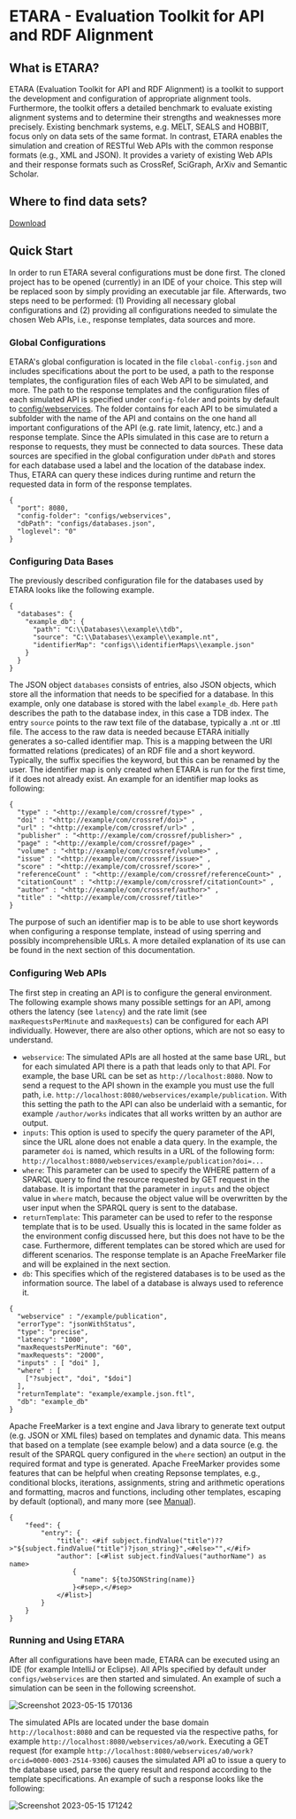 # ETARA - Evaluation Toolkit for API and RDF Alignment

## What is ETARA?
ETARA (Evaluation Toolkit for API and RDF Alignment) is a toolkit to support the development and configuration of appropriate alignment tools. Furthermore, the toolkit offers a detailed benchmark to evaluate existing alignment systems and to determine their strengths and weaknesses more precisely. Existing benchmark systems, e.g. MELT, SEALS and HOBBIT, focus only on data sets of the same format. In contrast, ETARA enables the simulation and creation of RESTful Web APIs with the common response formats (e.g., XML and JSON). It provides a variety of existing Web APIs and their response formats such as CrossRef, SciGraph, ArXiv and Semantic Scholar.

## Where to find data sets?
[Download](https://www.dropbox.com/scl/fo/1t7gmh8bzbyieanacdl5a/h?dl=0&rlkey=66rejlyibvjxrb2z3hwsrji4v "Link to datasets")

## Quick Start
In order to run ETARA several configurations must be done first. The cloned project has to be opened (currently) in an IDE of your choice. This step will be replaced soon by simply providing an executable jar file. Afterwards, two steps need to be performed: (1) Providing all necessary global configurations and (2) providing all configurations needed to simulate the chosen Web APIs, i.e., response templates, data sources and more.

### Global Configurations
ETARA's global configuration is located in the file `clobal-config.json` and includes specifications about the port to be used, a path to the response templates, the configuration files of each Web API to be simulated, and more. The path to the response templates and the configuration files of each simulated API is specified under `config-folder` and points by default to [config/webservices](https://github.com/anonresearcher123/ETARA/tree/master/configs/webservices "Link to the API Configuration Folder"). The folder contains for each API to be simulated a subfolder with the name of the API and contains on the one hand all important configurations of the API (e.g. rate limit, latency, etc.) and a response template. Since the APIs simulated in this case are to return a response to requests, they must be connected to data sources. These data sources are specified in the global configuration under `dbPath` and stores for each database used a label and the location of the database index. Thus, ETARA can query these indices during runtime and return the requested data in form of the response templates.

```
{
  "port": 8080,
  "config-folder": "configs/webservices",
  "dbPath": "configs/databases.json",
  "loglevel": "0"
}
```

### Configuring Data Bases
The previously described configuration file for the databases used by ETARA looks like the following example.

```
{
  "databases": {
    "example_db": {
      "path": "C:\\Databases\\example\\tdb",
      "source": "C:\\Databases\\example\\example.nt",
      "identifierMap": "configs\\identifierMaps\\example.json"
    }
  }
}
```

The JSON object `databases` consists of entries, also JSON objects, which store all the information that needs to be specified for a database. In this example, only one database is stored with the label `example_db`. Here `path` describes the path to the database index, in this case a TDB index. The entry `source` points to the raw text file of the database, typically a .nt or .ttl file. The access to the raw data is needed because ETARA initially generates a so-called identifier map. This is a mapping between the URI formatted relations (predicates) of an RDF file and a short keyword. Typically, the suffix specifies the keyword, but this can be renamed by the user. The identifier map is only created when ETARA is run for the first time, if it does not already exist.  An example for an identifier map looks as following:

```
{ 
  "type" : "<http://example/com/crossref/type>" ,
  "doi" : "<http://example/com/crossref/doi>" ,
  "url" : "<http://example/com/crossref/url>" ,
  "publisher" : "<http://example/com/crossref/publisher>" ,
  "page" : "<http://example/com/crossref/page>" ,
  "volume" : "<http://example/com/crossref/volume>" ,
  "issue" : "<http://example/com/crossref/issue>" ,
  "score" : "<http://example/com/crossref/score>" ,
  "referenceCount" : "<http://example/com/crossref/referenceCount>" ,
  "citationCount" : "<http://example/com/crossref/citationCount>" ,
  "author" : "<http://example/com/crossref/author>" ,
  "title" : "<http://example/com/crossref/title>"
}
```

The purpose of such an identifier map is to be able to use short keywords when configuring a response template, instead of using sperring and possibly incomprehensible URLs. A more detailed explanation of its use can be found in the next section of this documentation.

### Configuring Web APIs
The first step in creating an API is to configure the general environment. The following example shows many possible settings for an API, among others the latency (see `latency`) and the rate limit (see `maxRequestsPerMinute` and `maxRequests`) can be configured for each API individually. However, there are also other options, which are not so easy to understand. 

* `webservice`: The simulated APIs are all hosted at the same base URL, but for each simulated API there is a path that leads only to that API. For example, the base URL can be set as `http://localhost:8080`. Now to send a request to the API shown in the example you must use the full path, i.e. `http://localhost:8080/webservices/example/publication`. With this setting the path to the API can also be underlaid with a semantic, for example `/author/works` indicates that all works written by an author are output.
* `inputs`: This option is used to specify the query parameter of the API, since the URL alone does not enable a data query. In the example, the parameter `doi` is named, which results in a URL of the following form: `http://localhost:8080/webservices/example/publication?doi=...`
* `where`: This parameter can be used to specify the WHERE pattern of a SPARQL query to find the resource requested by GET request in the database. It is important that the parameter in `inputs` and the object value in `where` match, because the object value will be overwritten by the user input when the SPARQL query is sent to the database.
* `returnTemplate`: This parameter can be used to refer to the response template that is to be used. Usually this is located in the same folder as the environment config discussed here, but this does not have to be the case. Furthermore, different templates can be stored which are used for different scenarios. The response template is an Apache FreeMarker file and will be explained in the next section.
* `db`: This specifies which of the registered databases is to be used as the information source. The label of a database is always used to reference it.

```
{
  "webservice" : "/example/publication",
  "errorType": "jsonWithStatus",
  "type": "precise",
  "latency": "1000",
  "maxRequestsPerMinute": "60",
  "maxRequests": "2000",
  "inputs" : [ "doi" ],
  "where" : [
    ["?subject", "doi", "$doi"]
  ],
  "returnTemplate": "example/example.json.ftl",
  "db": "example_db"
}         
```

Apache FreeMarker is a text engine and Java library to generate text output (e.g. JSON or XML files) based on templates and dynamic data. This means that based on a template (see example below) and a data source (e.g. the result of the SPARQL query configured in the `where` section) an output in the required format and type is generated. Apache FreeMarker provides some features that can be helpful when creating Repsonse templates, e.g., conditional blocks, iterations, assignments, string and arithmetic operations and formatting, macros and functions, including other templates, escaping by default (optional), and many more (see [Manual](https://freemarker.apache.org/docs/index.html)).

```
{
    "feed": {
        "entry": {
            "title": <#if subject.findValue("title")??>"${subject.findValue("title")?json_string}",<#else>"",</#if>
            "author": [<#list subject.findValues("authorName") as name>
                {
                  "name": ${toJSONString(name)}
                }<#sep>,</#sep>
            </#list>]
        }
    }
}            
```

### Running and Using ETARA
After all configurations have been made, ETARA can be executed using an IDE (for example IntelliJ or Eclipse). All APIs specified by default under `configs/webservices` are then started and simulated. An example of such a simulation can be seen in the following screenshot.

![Screenshot 2023-05-15 170136](https://github.com/anonresearcher123/ETARA/assets/120786910/f7b29cd7-71c8-48cd-a4a0-d17e7019028f)

The simulated APIs are located under the base domain `http://localhost:8080` and can be requested via the respective paths, for example `http://localhost:8080/webservices/a0/work`. Executing a GET request (for example `http://localhost:8080/webservices/a0/work?orcid=0000-0003-2514-9306`) causes the simulated API a0 to issue a query to the database used, parse the query result and respond according to the template specifications. An example of such a response looks like the following:

![Screenshot 2023-05-15 171242](https://github.com/anonresearcher123/ETARA/assets/120786910/636b055c-03f7-410e-9d06-5461c6a0f13d)

